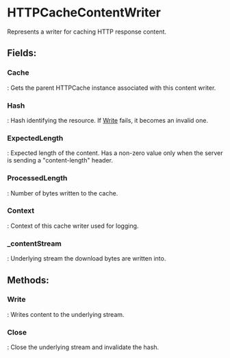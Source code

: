 # HTTPCacheContentWriter

Represents a writer for caching HTTP response content. 

## **Fields**:
### **Cache**
: Gets the parent HTTPCache instance associated with this content writer. 
### **Hash**
: Hash identifying the resource. If [Write](../Caching/HTTPCacheContentWriter.md#write) fails, it becomes an invalid one. 
### **ExpectedLength**
: Expected length of the content. Has a non-zero value only when the server is sending a "content-length" header. 
### **ProcessedLength**
: Number of bytes written to the cache. 
### **Context**
: Context of this cache writer used for logging. 
### **_contentStream**
: Underlying stream the download bytes are written into. 
## **Methods**:

### **Write**
: Writes content to the underlying stream.  

### **Close**
: Close the underlying stream and invalidate the hash. 
